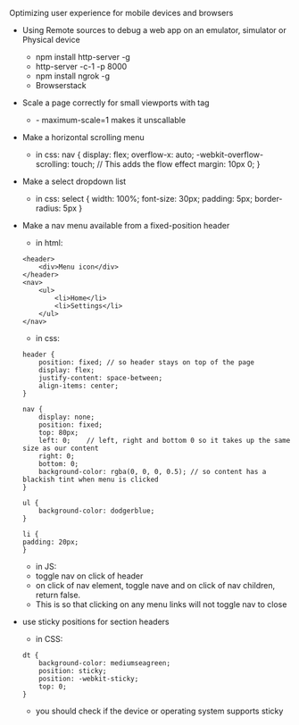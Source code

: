 Optimizing user experience for mobile devices and browsers
- Using Remote sources to debug a web app on an emulator, simulator or Physical device
	- npm install http-server -g
	- http-server -c-1 -p 8000
	- npm install ngrok -g
	- Browserstack 

- Scale a page correctly for small viewports with <meta> tag
	- <meta name='viewport' content='width=device-width, maximum-scale=1' />
		- maximum-scale=1 makes it unscallable

- Make a horizontal scrolling menu
	- in css:
	nav {
		display: flex;
		overflow-x: auto;
		-webkit-overflow-scrolling: touch; // This adds the flow effect
		margin: 10px 0;
	}
	
- Make a select dropdown list
	- in css:
	select {
		width: 100%;
		font-size: 30px;
		padding: 5px;
		border-radius: 5px
	}

- Make a nav menu available from a fixed-position header
	- in html:
	```
	<header>
		<div>Menu icon</div>
	</header>
	<nav>
		<ul>
			<li>Home</li>
			<li>Settings</li>
		</ul>
	</nav>
	```
	- in css:
	```
	header {
		position: fixed; // so header stays on top of the page
		display: flex;
		justify-content: space-between;
		align-items: center;
	}
	
	nav {
		display: none;
		position: fixed;
		top: 80px;
		left: 0;	// left, right and bottom 0 so it takes up the same size as our content
		right: 0;
		bottom: 0;
		background-color: rgba(0, 0, 0, 0.5); // so content has a blackish tint when menu is clicked
	}
	
	ul {
		background-color: dodgerblue;
	}
	
	li {
	padding: 20px;
	}
	```
	- in JS:  
	- toggle nav on click of header
	- on click of nav element, toggle nave and on click of nav children, return false. 
	- This is so that clicking on any menu links will not toggle nav to close
	
- use sticky positions for section headers
	- in CSS:
	```
	dt {
		background-color: mediumseagreen;
		position: sticky;
		position: -webkit-sticky;
		top: 0;
	}
	```
	- you should check if the device or operating system supports sticky
	
	
	
	
	
	
	
	
	